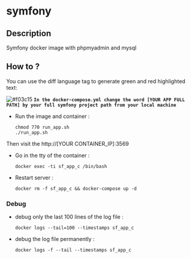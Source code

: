 # symfony

## Description

Symfony docker image with phpmyadmin and mysql

## How to ?

You can use the diff language tag to generate green and red highlighted text:

![#f03c15](https://placehold.it/15/f03c15/000000?text=+) **`In the docker-compose.yml change the word [YOUR APP FULL PATH] by your full symfony project path from your local machine`**

- Run the image and container :

  ```shell
  chmod 770 run_app.sh
  ./run_app.sh
  ```

Then visit the http://[YOUR CONTAINER_IP]:3569

- Go in the tty of the container :

  ```shell
  docker exec -ti sf_app_c /bin/bash
  ```

- Restart server :

  ```shell
  docker rm -f sf_app_c && docker-compose up -d
  ```

### Debug
 
- debug only the last 100 lines of the log file :

  ```shell
  docker logs --tail=100 --timestamps sf_app_c
  ```

- debug the log file permanently :

  ```shell
  docker logs -f --tail --timestamps sf_app_c
  ```
